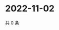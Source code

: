 # 2022-11-02

共 0 条

<!-- BEGIN WEIBO -->
<!-- 最后更新时间 Wed Nov 02 2022 23:19:07 GMT+0800 (China Standard Time) -->

<!-- END WEIBO -->
